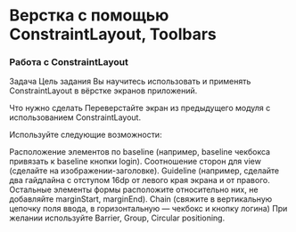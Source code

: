 # Верстка с помощью ConstraintLayout, Toolbars
### Работа c ConstraintLayout
Задача
Цель задания
Вы научитесь использовать и применять ConstraintLayout в вёрстке экранов приложений. 


Что нужно сделать
Переверстайте экран из предыдущего модуля с использованием ConstraintLayout.



Используйте следующие возможности:

Расположение элементов по baseline (например, baseline чекбокса привязать к baseline кнопки login).
Соотношение сторон для view (сделайте на изображении-заголовке).
Guideline (например, сделайте два гайдлайна с отступом 16dp от левого края экрана и от правого. Остальные элементы формы расположите относительно них, не добавляйте marginStart, marginEnd).
Chain (свяжите в вертикальную цепочку поля ввода, в горизонтальную — чекбокс и кнопку логина)
При желании используйте Barrier, Group, Circular positioning. 
